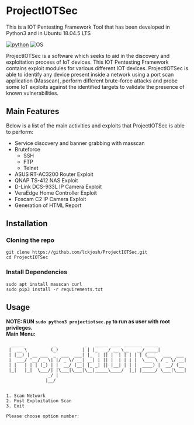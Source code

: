 # ProjectIOTSec
This is a IOT Pentesting Framework Tool that has been developed in Python3 and in Ubuntu 18.04.5 LTS 

[![python](https://img.shields.io/badge/python-3.8-blue.svg)](https://www.python.org/downloads/)
![OS](https://img.shields.io/badge/OS-Ubuntu-orange.svg)

ProjectIOTSec is a software which seeks to aid in the discovery and exploitation process of IoT devices. This IOT Pentesting Framework contains exploit modules for various different IOT devices. ProjectIOTSec is able to identify any device present inside a network using a port scan application (Masscan), perform different brute-force attacks and probe some IoT exploits against the identified targets to validate the presence of known vulnerabilities.

## Main Features
Below is a list of the main activities and exploits that ProjectIOTSec is able to perform:

- Service discovery and banner grabbing with masscan
- Bruteforce 
  - SSH
  - FTP
  - Telnet
- ASUS RT-AC3200 Router Exploit
- QNAP TS-412 NAS Exploit 
- D-Link DCS-933L IP Camera Exploit
- VeraEdge Home Controller Exploit
- Foscam C2 IP Camera Exploit
- Generation of HTML Report

## Installation

### Cloning the repo
```
git clone https://github.com/lckjosh/ProjectIOTSec.git
cd ProjectIOTSec
```

### Install Dependencies
```
sudo apt install masscan curl
sudo pip3 install -r requirements.txt
```

## Usage  
__NOTE: RUN `sudo python3 projectiotsec.py` to run as user with root privileges.__  
__Main Menu:__
```
  _____           _           _   _____ ____ _______ _____           
 |  __ \         (_)         | | |_   _/ __ \__   __/ ____|          
 | |__) | __ ___  _  ___  ___| |_  | || |  | | | | | (___   ___  ___ 
 |  ___/ '__/ _ \| |/ _ \/ __| __| | || |  | | | |  \___ \ / _ \/ __|
 | |   | | | (_) | |  __/ (__| |_ _| || |__| | | |  ____) |  __/ (__ 
 |_|   |_|  \___/| |\___|\___|\__|_____\____/  |_| |_____/ \___|\___|
                _/ |                                                 
               |__/                                                  


1. Scan Network
2. Post Exploitation Scan
3. Exit

Please choose option number: 
```
